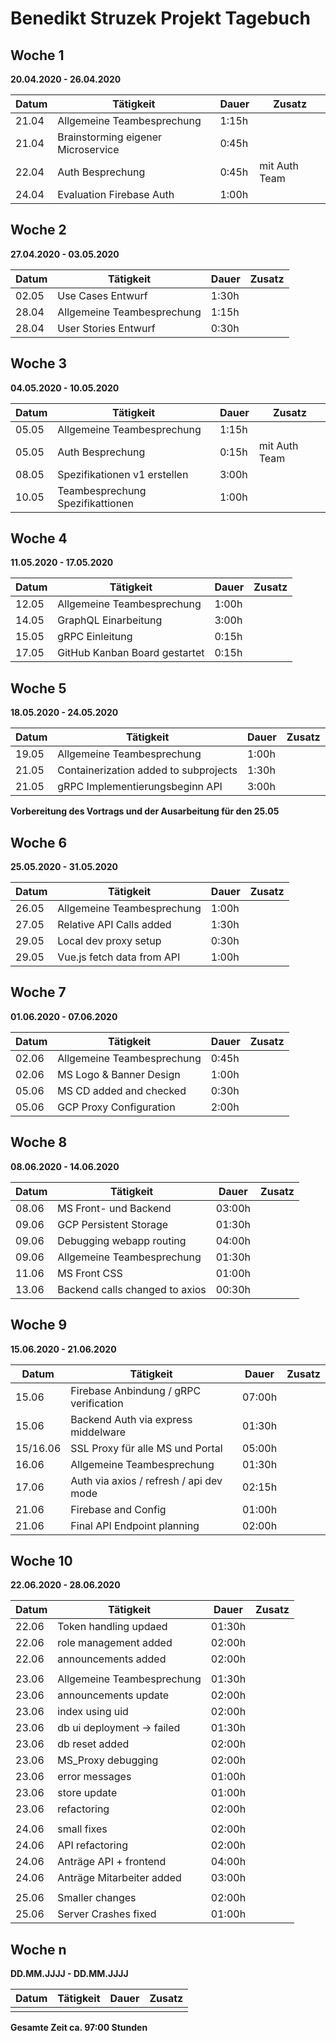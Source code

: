 # Benedikt Struzek Projekt Tagebuch

## Woche 1

__20.04.2020 - 26.04.2020__

| Datum | Tätigkeit                          | Dauer | Zusatz        |
|-------|------------------------------------|-------|---------------|
| 21.04 | Allgemeine Teambesprechung         | 1:15h |               |
| 21.04 | Brainstorming eigener Microservice | 0:45h |               |
| 22.04 | Auth Besprechung                   | 0:45h | mit Auth Team |
| 24.04 | Evaluation Firebase Auth           | 1:00h |               |

## Woche 2

__27.04.2020 - 03.05.2020__

| Datum | Tätigkeit                  | Dauer | Zusatz |
|-------|----------------------------|-------|--------|
| 02.05 | Use Cases Entwurf          | 1:30h |        |
| 28.04 | Allgemeine Teambesprechung | 1:15h |        |
| 28.04 | User Stories Entwurf       | 0:30h |        |

## Woche 3

__04.05.2020 - 10.05.2020__

| Datum | Tätigkeit                        | Dauer | Zusatz        |
|-------|----------------------------------|-------|---------------|
| 05.05 | Allgemeine Teambesprechung       | 1:15h |               |
| 05.05 | Auth Besprechung                 | 0:15h | mit Auth Team |
| 08.05 | Spezifikationen v1 erstellen     | 3:00h |               |
| 10.05 | Teambesprechung Spezifikattionen | 1:00h |               |

## Woche 4

__11.05.2020 - 17.05.2020__

| Datum | Tätigkeit                     | Dauer | Zusatz |
|-------|-------------------------------|-------|--------|
| 12.05 | Allgemeine Teambesprechung    | 1:00h |        |
| 14.05 | GraphQL Einarbeitung          | 3:00h |        |
| 15.05 | gRPC Einleitung               | 0:15h |        |
| 17.05 | GitHub Kanban Board gestartet | 0:15h |        |

## Woche 5

__18.05.2020 - 24.05.2020__

| Datum | Tätigkeit                             | Dauer | Zusatz |
|-------|---------------------------------------|-------|--------|
| 19.05 | Allgemeine Teambesprechung            | 1:00h |        |
| 21.05 | Containerization added to subprojects | 1:30h |        |
| 21.05 | gRPC Implementierungsbeginn API       | 3:00h |        |

**Vorbereitung des Vortrags und der Ausarbeitung für den 25.05**

## Woche 6

__25.05.2020 - 31.05.2020__

| Datum | Tätigkeit                  | Dauer | Zusatz |
|-------|----------------------------|-------|--------|
| 26.05 | Allgemeine Teambesprechung | 1:00h |        |
| 27.05 | Relative API Calls added   | 1:30h |        |
| 29.05 | Local dev proxy setup      | 0:30h |        |
| 29.05 | Vue.js fetch data from API | 1:00h |        |

## Woche 7

__01.06.2020 - 07.06.2020__

| Datum | Tätigkeit                  | Dauer | Zusatz |
|-------|----------------------------|-------|--------|
| 02.06 | Allgemeine Teambesprechung | 0:45h |        |
| 02.06 | MS Logo & Banner Design    | 1:00h |        |
| 05.06 | MS CD added and checked    | 0:30h |        |
| 05.06 | GCP Proxy Configuration    | 2:00h |        |

## Woche 8

__08.06.2020 - 14.06.2020__

| Datum | Tätigkeit                      | Dauer  | Zusatz |
|-------|--------------------------------|--------|--------|
| 08.06 | MS Front- und Backend          | 03:00h |        |
| 09.06 | GCP Persistent Storage         | 01:30h |        |
| 09.06 | Debugging webapp routing       | 04:00h |        |
| 09.06 | Allgemeine Teambesprechung     | 01:30h |        |
| 11.06 | MS Front CSS                   | 01:00h |        |
| 13.06 | Backend calls changed to axios | 00:30h |        |

## Woche 9

__15.06.2020 - 21.06.2020__

| Datum    | Tätigkeit                               | Dauer  | Zusatz |
|----------|-----------------------------------------|--------|--------|
| 15.06    | Firebase Anbindung / gRPC verification  | 07:00h |        |
| 15.06    | Backend Auth via express middelware     | 01:30h |        |
| 15/16.06 | SSL Proxy für alle MS und Portal        | 05:00h |        |
| 16.06    | Allgemeine Teambesprechung              | 01:30h |        |
| 17.06    | Auth via axios / refresh / api dev mode | 02:15h |        |
| 21.06    | Firebase and Config                     | 01:00h |        |
| 21.06    | Final API Endpoint planning             | 02:00h |        |

## Woche 10

__22.06.2020 - 28.06.2020__

| Datum | Tätigkeit                  | Dauer  | Zusatz |
|-------|----------------------------|--------|--------|
| 22.06 | Token handling updaed      | 01:30h |        |
| 22.06 | role management added      | 02:00h |        |
| 22.06 | announcements added        | 02:00h |        |
|       |                            |        |        |
| 23.06 | Allgemeine Teambesprechung | 01:30h |        |
| 23.06 | announcements update       | 02:00h |        |
| 23.06 | index using uid            | 02:00h |        |
| 23.06 | db ui deployment -> failed | 01:30h |        |
| 23.06 | db reset added             | 02:00h |        |
| 23.06 | MS_Proxy debugging         | 02:00h |        |
| 23.06 | error messages             | 01:00h |        |
| 23.06 | store update               | 01:00h |        |
| 23.06 | refactoring                | 02:00h |        |
|       |                            |        |        |
| 24.06 | small fixes                | 02:00h |        |
| 24.06 | API refactoring            | 02:00h |        |
| 24.06 | Anträge API + frontend     | 04:00h |        |
| 24.06 | Anträge Mitarbeiter added  | 03:00h |        |
|       |                            |        |        |
| 25.06 | Smaller changes            | 02:00h |        |
| 25.06 | Server Crashes fixed       | 01:00h |        |


## Woche n

__DD.MM.JJJJ - DD.MM.JJJJ__

| Datum | Tätigkeit | Dauer | Zusatz |
|-------|-----------|-------|--------|
|       |           |       |        |


__Gesamte Zeit ca. 97:00 Stunden__ 